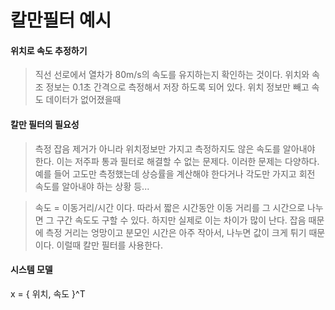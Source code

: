 # 칼만필터 예시

#### 위치로 속도 추정하기

> 직선 선로에서 열차가 80m/s의 속도를 유지하는지 확인하는 것이다. 위치와 속조 정보는 0.1초 간격으로 측정해서 저장 하도록 되어 있다.
> 위치 정보만 빼고 속도 데이터가 없어졌을때

#### 칼만 필터의 필요성

> 측정 잡음 제거가 아니라 위치정보만 가지고 측정하지도 않은 속도를 알아내야 한다. 이는 저주파 통과 필터로 해결할 수 없는 문제다.
> 이러한 문제는 다양하다. 예를 들어 고도만 측정했는데 상승률을 계산해야 한다거나 각도만 가지고 회전 속도를 알아내야 하는 상황 등...

> 속도 = 이동거리/시간 이다. 따라서 짧은 시간동안 이동 거리를 그 시간으로 나누면 그 구간 속도도 구할 수 있다. 하지만 실제로 이는 차이가 많이 난다. 잡음 때문에 측정 거리는 엉망이고 분모인 시간은 아주 작아서, 나누면 값이 크게 튀기 때문이다.
> 이럴때 칼만 필터를 사용한다.

#### 시스템 모델

 x = { 위치, 속도 }^T
 
 
